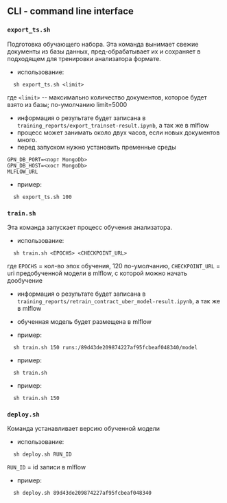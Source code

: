 ## CLI - command line interface
### `export_ts.sh`
Подготовка обучающего набора. 
    Эта команда вынимает свежие документы из базы данных, пред-обрабатывает их 
    и сохраняет в подходящем для тренировки анализатора формате.
    
- использование:
```
  sh export_ts.sh <limit>
```
  где `<limit>` -- максимально количество документов, 
  которое будет взято из базы; по-умолчанию limit=5000 

- информация о результате будет записана в `training_reports/export_trainset-result.ipynb`, 
  а так же в mlflow
- процесс может занимать около двух часов, если новых документов много.
- перед запуском нужно установить пременные среды 
```
GPN_DB_PORT=<порт МongoDb>
GPN_DB_HOST=<хост МongoDb>
MLFLOW_URL 
```

- пример:
```
  sh export_ts.sh 100
```


### `train.sh` 
  Эта команда запускает процесс обучения анализатора.
  - использование:
```
  sh train.sh <EPOCHS> <CHECKPOINT_URL>
```
  где `EPOCHS` = кол-во эпох обучения, 120 по-умолчанию, 
`CHECKPOINT_URL` = uri предобученной модели в mlflow, с которой можно начать дообучение  

- информация о результате будет записана в `training_reports/retrain_contract_uber_model-result.ipynb`, 
  а так же в mlflow
    
- обученная модель будет размещена в mlflow
  
- пример:
```
  sh train.sh 150 runs:/89d43de209874227af95fcbeaf048340/model
```

- пример:
```
  sh train.sh 
```

- пример:
```
  sh train.sh 150
```

### `deploy.sh`
Команда устанавливает версию обученной модели
 - использование:
```
  sh deploy.sh RUN_ID
```
`RUN_ID` = id записи в mlflow  

- пример:
```
  sh deploy.sh 89d43de209874227af95fcbeaf048340
```